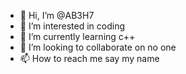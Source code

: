 - 👋 Hi, I’m @AB3H7
- 👀 I’m interested in coding
- 🌱 I’m currently learning c++
- 💞️ I’m looking to collaborate on no one
- 📫 How to reach me say my name

<!---
AB3H7/AB3H7 is a ✨ special ✨ repository because its `README.md` (this file) appears on your GitHub profile.
You can click the Preview link to take a look at your changes.
--->
